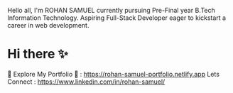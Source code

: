 Hello all, I'm ROHAN SAMUEL currently pursuing Pre-Final year B.Tech Information Technology.
Aspiring Full-Stack Developer eager to kickstart a career in web development.

# Hi there ✨
🚀 Explore My Portfolio 🎨 : https://rohan-samuel-portfolio.netlify.app
Lets Connect : https://www.linkedin.com/in/rohan-samuel/
